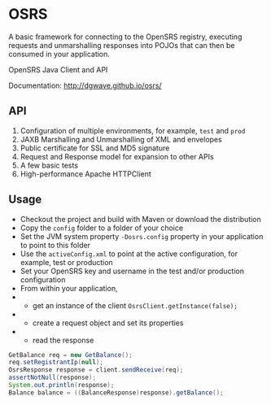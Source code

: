 OSRS
====
A basic framework for connecting to the OpenSRS registry, executing requests and unmarshalling responses into POJOs
that can then be consumed in your application.

OpenSRS Java Client and API

Documentation: http://dgwave.github.io/osrs/

API
---

1. Configuration of multiple environments, for example,  `test` and `prod`
2. JAXB Marshalling and Unmarshalling of XML and envelopes
3. Public certificate for SSL and MD5 signature
3. Request and Response model for expansion to other APIs
4. A few basic tests
5. High-performance Apache HTTPClient

Usage
-----
- Checkout the project and build with Maven or download the distribution
- Copy the `config` folder to a folder of your choice
- Set the JVM system property `-Dosrs.config` property in your application to point to this folder
- Use the `activeConfig.xml` to point at the active configuration, for example, test or production
- Set your OpenSRS key and username in the test and/or production configuration
- From within your application,
- - get an instance of the client `OsrsClient.getInstance(false);`
- - create a request object and set its properties
- - read the response
```java
GetBalance req = new GetBalance();
req.setRegistrantIp(null);
OsrsResponse response = client.sendReceive(req);
assertNotNull(response);
System.out.println(response);
Balance balance = ((BalanceResponse)response).getBalance();
```
